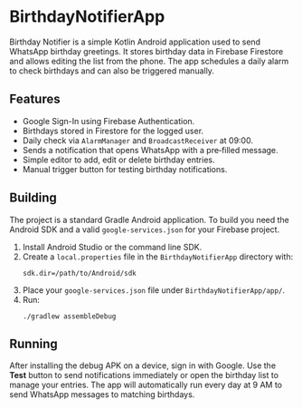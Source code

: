 # BirthdayNotifierApp

Birthday Notifier is a simple Kotlin Android application used to send WhatsApp birthday greetings. It stores birthday data in Firebase Firestore and allows editing the list from the phone. The app schedules a daily alarm to check birthdays and can also be triggered manually.

## Features

- Google Sign-In using Firebase Authentication.
- Birthdays stored in Firestore for the logged user.
- Daily check via `AlarmManager` and `BroadcastReceiver` at 09:00.
- Sends a notification that opens WhatsApp with a pre‑filled message.
- Simple editor to add, edit or delete birthday entries.
- Manual trigger button for testing birthday notifications.

## Building

The project is a standard Gradle Android application. To build you need the Android SDK and a valid `google-services.json` for your Firebase project.

1. Install Android Studio or the command line SDK.
2. Create a `local.properties` file in the `BirthdayNotifierApp` directory with:
   ```
   sdk.dir=/path/to/Android/sdk
   ```
3. Place your `google-services.json` file under `BirthdayNotifierApp/app/`.
4. Run:
   ```
   ./gradlew assembleDebug
   ```

## Running

After installing the debug APK on a device, sign in with Google. Use the **Test** button to send notifications immediately or open the birthday list to manage your entries. The app will automatically run every day at 9 AM to send WhatsApp messages to matching birthdays.

